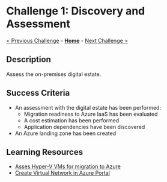 # Challenge 1: Discovery and Assessment

[< Previous Challenge](./01-design.md) - **[Home](../README.md)** - [Next Challenge >](./03-prepare.md)

## Description

Assess the on-premises digital estate.

## Success Criteria

- An assessment with the digital estate has been performed:
    - Migration readiness to Azure IaaS has been evaluated
    - A cost estimation has been performed
    - Application dependencies have been discovered
- An Azure landing zone has been created

## Learning Resources

- [Asses Hyper-V VMs for migration to Azure](https://docs.microsoft.com/azure/migrate/tutorial-assess-hyper-v)
- [Create Virtual Network in Azure Portal](https://docs.microsoft.com/azure/virtual-network/quick-create-portal)
